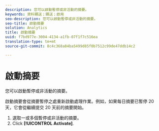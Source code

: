 ```yaml
---
description: 您可以啟動暫停或非活動的摘要。
keywords: 資料饋送；饋送；啟用
seo-description: 您可以啟動暫停或非活動的摘要。
seo-title: 啟動摘要
solution: Analytics
title: 啟動摘要
uuid: f7bd977e-3004-4134-a1fb-07f1f7c516ea
translation-type: tm+mt
source-git-commit: 8c4c368a84ba5499d85f0b7512c99de47ddb14c2

---
```



# 啟動摘要

您可以啟動暫停或非活動的摘要。

啟動摘要會從摘要暫停之處重新啟動處理作業。例如，如果每日摘要已暫停 20 天，它會從繼續提交 20 天前的摘要開始。

1. 選取一或多個暫停或非活動的摘要。
1. Click **[!UICONTROL Activate]**.
